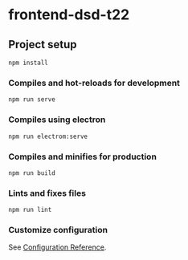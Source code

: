 # frontend-dsd-t22

## Project setup
```
npm install
```

### Compiles and hot-reloads for development
```
npm run serve
```

### Compiles using electron
```
npm run electrom:serve
```

### Compiles and minifies for production
```
npm run build
```

### Lints and fixes files
```
npm run lint
```

### Customize configuration
See [Configuration Reference](https://cli.vuejs.org/config/).
